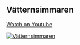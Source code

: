 
## Vätternsimmaren

<a href="https://www.youtube.com/embed/3VL5xEA_iPA"><p>Watch on Youtube</p>
<img src="./poster.jpg" alt="Vätternsimmaren" title="Vätternsimmaren" id="poster" class="center" />
</a>

<!-- div class="video-container">
<iframe class="video" src="https://www.youtube.com/embed/3VL5xEA_iPA" title="Vätternsimmaren" frameborder="0" allow="accelerometer; autoplay; clipboard-write; encrypted-media; gyroscope; picture-in-picture" allowfullscreen></iframe>
</div -->
